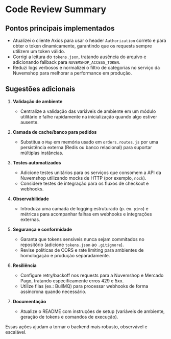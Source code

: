 # Code Review Summary

## Pontos principais implementados
- Atualizei o cliente Axios para usar o header `Authorization` correto e para obter o token dinamicamente, garantindo que os requests sempre utilizem um token válido.
- Corrigi a leitura do `tokens.json`, tratando ausência do arquivo e adicionando fallback para `NUVEMSHOP_ACCESS_TOKEN`.
- Reduzi logs verbosos e normalizei o filtro de categorias no serviço da Nuvemshop para melhorar a performance em produção.

## Sugestões adicionais
1. **Validação de ambiente**
   - Centralize a validação das variáveis de ambiente em um módulo utilitário e falhe rapidamente na inicialização quando algo estiver ausente.

2. **Camada de cache/banco para pedidos**
   - Substitua o `Map` em memória usado em `orders.routes.js` por uma persistência externa (Redis ou banco relacional) para suportar múltiplas instâncias.

3. **Testes automatizados**
   - Adicione testes unitários para os serviços que consomem a API da Nuvemshop utilizando mocks de HTTP (por exemplo, `nock`).
   - Considere testes de integração para os fluxos de checkout e webhooks.

4. **Observabilidade**
   - Introduza uma camada de logging estruturado (p. ex. `pino`) e métricas para acompanhar falhas em webhooks e integrações externas.

5. **Segurança e conformidade**
   - Garanta que tokens sensíveis nunca sejam commitados no repositório (adicione `tokens.json` ao `.gitignore`).
   - Revise políticas de CORS e rate limiting para ambientes de homologação e produção separadamente.

6. **Resiliência**
   - Configure retry/backoff nos requests para a Nuvemshop e Mercado Pago, tratando especificamente erros 429 e 5xx.
   - Utilize filas (ex.: BullMQ) para processar webhooks de forma assíncrona quando necessário.

7. **Documentação**
   - Atualize o README com instruções de setup (variáveis de ambiente, geração de tokens e comandos de execução).

Essas ações ajudam a tornar o backend mais robusto, observável e escalável.
